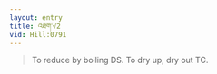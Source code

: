 ```yaml
---
layout: entry
title: འཐག་√2
vid: Hill:0791
---
```

> To reduce by boiling DS\. To dry up, dry out TC\.


